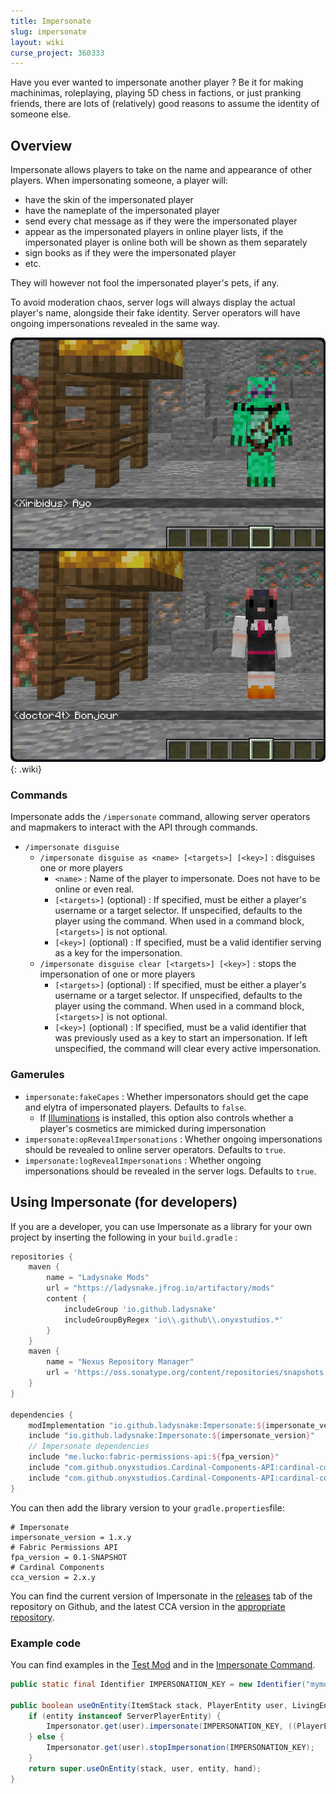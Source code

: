 ```yaml
---
title: Impersonate
slug: impersonate
layout: wiki
curse_project: 360333
---
```


Have you ever wanted to impersonate another player ? Be it for making machinimas, roleplaying, playing 5D chess in factions, or just pranking friends, 
there are lots of (relatively) good reasons to assume the identity of someone else.

## Overview
Impersonate allows players to take on the name and appearance of other players. When impersonating someone, a player
will:

- have the skin of the impersonated player  
- have the nameplate of the impersonated player  
- send every chat message as if they were the impersonated player  
- appear as the impersonated players in online player lists, if the impersonated player is online both will be shown as them separately
- sign books as if they were the impersonated player  
- etc. 

They will however not fool the impersonated player's pets, if any.

To avoid moderation chaos, server logs will always display the actual player's name, alongside their fake identity. Server operators will have ongoing impersonations revealed in the same way.

![Impersonation](impersonate/Impersonation.png){: .wiki}

### Commands  
Impersonate adds the `/impersonate` command, allowing server operators and mapmakers to interact with the API through
commands.  
- `/impersonate disguise`  
    - `/impersonate disguise as <name> [<targets>] [<key>]` : disguises one or more players  
        - `<name>` : Name of the player to impersonate. Does not have to be online or even real.  
        - `[<targets>]` (optional) : If specified, must be either a player's username or a target selector. If unspecified, defaults to the player using the command. When used in a command block, `[<targets>]` is not optional.  
        - `[<key>]` (optional) : If specified, must be a valid identifier serving as a key for the impersonation.  
    - `/impersonate disguise clear [<targets>] [<key>]` : stops the impersonation of one or more players  
        - `[<targets>]` (optional) : If specified, must be either a player's username or a target selector. If unspecified, defaults to the player using the command. When used in a command block, `[<targets>]` is not optional.  
        - `[<key>]` (optional) : If specified, must be a valid identifier that was previously used as a key to start an impersonation. If left unspecified, the command will clear every active impersonation.  
### Gamerules
- `impersonate:fakeCapes` : Whether impersonators should get the cape and elytra of impersonated players. Defaults to `false`.
  - If [Illuminations](illuminations) is installed, this option also controls whether a player's cosmetics are mimicked during impersonation
- `impersonate:opRevealImpersonations` : Whether ongoing impersonations should be revealed to online server operators. Defaults to `true`.  
- `impersonate:logRevealImpersonations` : Whether ongoing impersonations should be revealed in the server logs. Defaults to `true`.  

## Using Impersonate (for developers)

If you are a developer, you can use Impersonate as a library for your own project by inserting the following in your `build.gradle` :

```gradle
repositories {
	maven { 
        name = "Ladysnake Mods"
        url = "https://ladysnake.jfrog.io/artifactory/mods"
        content {
            includeGroup 'io.github.ladysnake'
            includeGroupByRegex 'io\\.github\\.onyxstudios.*'
        }
    }
    maven {
        name = "Nexus Repository Manager"
        url = 'https://oss.sonatype.org/content/repositories/snapshots'
    }
}

dependencies {
    modImplementation "io.github.ladysnake:Impersonate:${impersonate_version}"
    include "io.github.ladysnake:Impersonate:${impersonate_version}"
    // Impersonate dependencies
    include "me.lucko:fabric-permissions-api:${fpa_version}"
    include "com.github.onyxstudios.Cardinal-Components-API:cardinal-components-base:${cca_version}"
    include "com.github.onyxstudios.Cardinal-Components-API:cardinal-components-entity:${cca_version}"
}
```

You can then add the library version to your `gradle.properties`file:

```properties
# Impersonate
impersonate_version = 1.x.y
# Fabric Permissions API
fpa_version = 0.1-SNAPSHOT
# Cardinal Components
cca_version = 2.x.y
```

You can find the current version of Impersonate in the [releases](https://github.com/Ladysnake/Impersonate/releases) tab of the repository on Github,
and the latest CCA version in the [appropriate repository](https://github.com/OnyxStudios/Cardinal-Components-API/releases). 

### Example code

You can find examples in the [Test Mod](https://github.com/Ladysnake/Impersonate/tree/master/src/testmod/java/io/github/ladysnake/impersonatest)
and in the [Impersonate Command](https://github.com/Ladysnake/Impersonate/blob/master/src/main/java/io/github/ladysnake/impersonate/impl/ImpersonateCommand.java).

```java
public static final Identifier IMPERSONATION_KEY = new Identifier("mymod", "impersonitem");

public boolean useOnEntity(ItemStack stack, PlayerEntity user, LivingEntity entity, Hand hand) {
    if (entity instanceof ServerPlayerEntity) {
        Impersonator.get(user).impersonate(IMPERSONATION_KEY, ((PlayerEntity) entity).getGameProfile());
    } else {
        Impersonator.get(user).stopImpersonation(IMPERSONATION_KEY);
    }
    return super.useOnEntity(stack, user, entity, hand);
}
```
